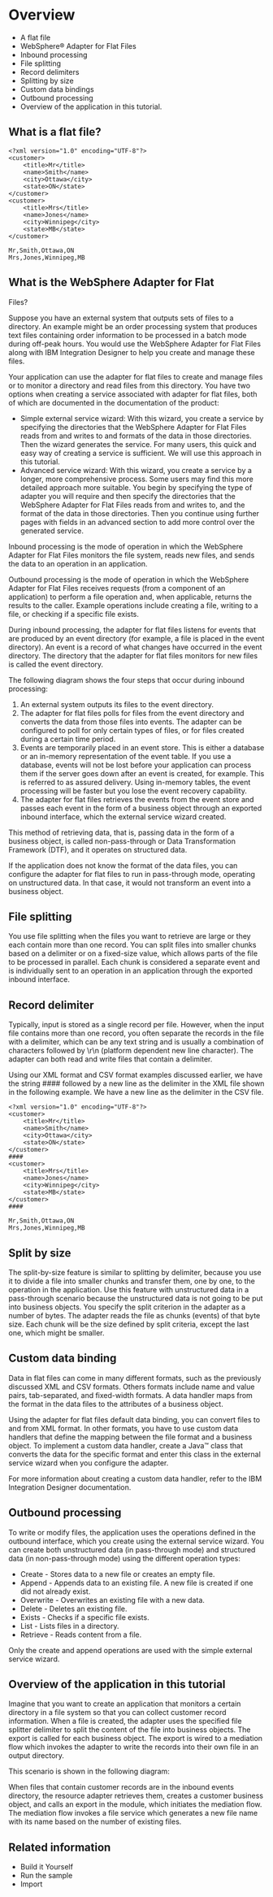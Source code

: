 <!-- image -->

# Overview

- A flat file
- WebSphere® Adapter for Flat Files
- Inbound processing
- File splitting
- Record delimiters
- Splitting by size
- Custom data bindings
- Outbound processing
- Overview of the application in this tutorial.

## What is a flat file?

```
<?xml version="1.0" encoding="UTF-8"?>
<customer>
	<title>Mr</title>
	<name>Smith</name>
	<city>Ottawa</city>
	<state>ON</state>
</customer>
<customer>
	<title>Mrs</title>
	<name>Jones</name>
	<city>Winnipeg</city>
	<state>MB</state>
</customer>
```

```
Mr,Smith,Ottawa,ON
Mrs,Jones,Winnipeg,MB
```

## What is the WebSphere Adapter for Flat
Files?

Suppose you have an external system that outputs sets of files to a directory. An example might
be an order processing system that produces text files containing order information to be processed
in a batch mode during off-peak hours. You would use the WebSphere Adapter for Flat Files along with IBM Integration
Designer to help you create and manage these files.

Your application can use the adapter for flat files to create and manage files or to monitor a
directory and read files from this directory. You have two options when creating a service
associated with adapter for flat files, both of which are documented in the documentation of the
product:

- Simple external service wizard: With this wizard, you create a service by specifying the
directories that the WebSphere Adapter for Flat Files
reads from and writes to and formats of the data in those directories. Then the wizard generates the
service. For many users, this quick and easy way of creating a service is sufficient. We will use
this approach in this tutorial.
- Advanced service wizard: With this wizard, you create a service by a longer, more comprehensive
process. Some users may find this more detailed approach more suitable. You begin by specifying the
type of adapter you will require and then specify the directories that the WebSphere Adapter for Flat Files reads from and writes to, and the format
of the data in those directories. Then you continue using further pages with fields in an advanced
section to add more control over the generated service.

Inbound processing is the mode of operation in which the WebSphere Adapter for Flat Files monitors the file system, reads new
files, and sends the data to an operation in an application.

Outbound processing is the mode of operation in which the WebSphere Adapter for Flat Files receives requests (from a component of
an application) to perform a file operation and, when applicable, returns the results to the caller.
Example operations include creating a file, writing to a file, or checking if a specific file
exists.

During inbound processing, the adapter for flat files listens for events that are produced by an
event directory (for example, a file is placed in the event directory). An event is a record
of what changes have occurred in the event directory. The directory that the adapter for flat files
monitors for new files is called the event directory.

The following diagram shows the four steps that occur during inbound processing:

<!-- image -->

1. An external system outputs its files to the event directory.
2. The adapter for flat files polls for files from the event directory and converts the data from
those files into events. The adapter can be configured to poll for only certain types of files, or
for files created during a certain time period.
3. Events are temporarily placed in an event store. This is either a database or an in-memory
representation of the event table. If you use a database, events will not be lost before your
application can process them if the server goes down after an event is created, for example. This is
referred to as assured delivery. Using in-memory tables, the event processing will be faster
but you lose the event recovery capability.
4. The adapter for flat files retrieves the events from the event store and passes each event in
the form of a business object through an exported inbound interface, which the external service
wizard created.

This method of retrieving data, that is, passing data in the form of a business object, is called
non-pass-through or Data Transformation Framework (DTF), and it operates on structured data.

If the application does not know the format of the data files, you can configure the adapter for
flat files to run in pass-through mode, operating on unstructured data. In that case, it
would not transform an event into a business object.

## File splitting

You use file splitting when the files you want to retrieve are large or they each contain more
than one record. You can split files into smaller chunks based on a delimiter or on a fixed-size
value, which allows parts of the file to be processed in parallel. Each chunk is considered a
separate event and is individually sent to an operation in an application through the exported
inbound interface.

## Record delimiter

Typically, input is stored as a single record per file. However, when the input file contains
more than one record, you often separate the records in the file with a delimiter, which can be any
text string and is usually a combination of characters followed by \r\n (platform dependent new line
character). The adapter can both read and write files that contain a delimiter.

Using our XML format and CSV format examples discussed earlier, we have the string #### followed
by a new line as the delimiter in the XML file shown in the following example. We have a new line as
the delimiter in the CSV file.

```
<?xml version="1.0" encoding="UTF-8"?>
<customer>
	<title>Mr</title>
	<name>Smith</name>
	<city>Ottawa</city>
	<state>ON</state>
</customer>
####
<customer>
	<title>Mrs</title>
	<name>Jones</name>
	<city>Winnipeg</city>
	<state>MB</state>
</customer>
####
```

```
Mr,Smith,Ottawa,ON
Mrs,Jones,Winnipeg,MB
```

## Split by size

The split-by-size feature is similar to splitting by delimiter, because you use it to divide a
file into smaller chunks and transfer them, one by one, to the operation in the application. Use
this feature with unstructured data in a pass-through scenario because the unstructured data is not
going to be put into business objects. You specify the split criterion in the adapter as a number of
bytes. The adapter reads the file as chunks (events) of that byte size. Each chunk will be the size
defined by split criteria, except the last one, which might be smaller.

## Custom data binding

Data in flat files can come in many different formats, such as the previously discussed XML and
CSV formats. Others formats include name and value pairs, tab-separated, and fixed-width formats. A
data handler maps from the format in the data files to the attributes of a business
object.

Using the adapter for flat files default data binding, you can convert files to and from XML
format. In other formats, you have to use custom data handlers that define the mapping between the
file format and a business object. To implement a custom data handler, create a Java™ class that converts the data for the specific format and enter this class
in the external service wizard when you configure the adapter.

For more information about creating a custom data handler, refer to the IBM Integration
Designer documentation.

## Outbound processing

To write or modify files, the application uses the operations defined in the outbound interface,
which you create using the external service wizard. You can create both unstructured data (in
pass-through mode) and structured data (in non-pass-through mode) using the different operation
types:

- Create - Stores data to a new file or creates an empty file.
- Append - Appends data to an existing file. A new file is created if one did not already
exist.
- Overwrite - Overwrites an existing file with a new data.
- Delete - Deletes an existing file.
- Exists - Checks if a specific file exists.
- List - Lists files in a directory.
- Retrieve - Reads content from a file.

Only the create and append operations are used with the simple external service wizard.

## Overview of the application in this tutorial

Imagine that you want to create an application that monitors a certain directory in a file system
so that you can collect customer record information. When a file is created, the adapter uses the
specified file splitter delimiter to split the content of the file into business objects. The export
is called for each business object. The export is wired to a mediation flow which invokes the
adapter to write the records into their own file in an output directory.

This scenario is shown in the following diagram:

<!-- image -->

When files that contain customer records are in the inbound events directory, the resource
adapter retrieves them, creates a customer business object, and calls an export in the module, which
initiates the mediation flow. The mediation flow invokes a file service which generates a new file
name with its name based on the number of existing files.

## Related information

- Build it Yourself
- Run the sample
- Import